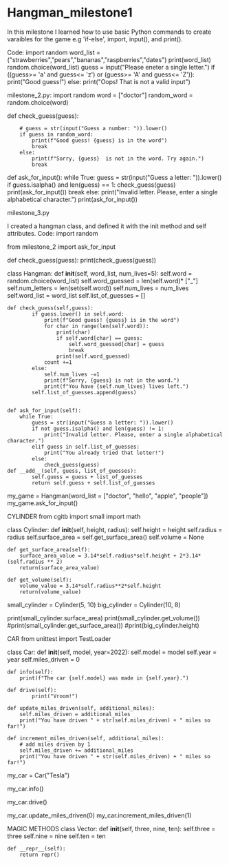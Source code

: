 # Hangman_milestone1
In this milestone I learned how to use basic Python commands to create varaibles for the game e.g 'if-else', import, input(), and print().

Code:
import random 
word_list = ("strawberries","pears","bananas","raspberries","dates")
print(word_list)
random.choice(word_list)
guess = input("Please eneter a single letter.")
if ((guess>= 'a' and guess<= 'z') or (guess>= 'A' and guess<= 'Z')):
    print("Good guess!")
else:
    print("Oops! That is not a valid input")

milestone_2.py: 
import random 
word = ["doctor"]
random_word = random.choice(word)


def check_guess(guess):
    
        # guess = str(input("Guess a number: ")).lower()
        if guess in random_word: 
            print(f"Good guess! {guess} is in the word")
            break
        else:
            print(f"Sorry, {guess}  is not in the word. Try again.")
            break
def ask_for_input():
    while True:
        guess = str(input("Guess a letter: ")).lower()
        if guess.isalpha() and len(guess) == 1:
            check_guess(guess)
            print(ask_for_input())
            break
        else:
            print("Invalid letter. Please, enter a single alphabetical character.")
print(ask_for_input()) 

milestone_3.py

I created a hangman class, and defined it with the init method and self attributes.
Code:
import random

from milestone_2 import ask_for_input


def check_guess(guess):
    print(check_guess(guess))

class Hangman:
    def __init__(self, word_list, num_lives=5):
        self.word = random.choice(word_list)
        self.word_guessed = len(self.word)* ["_"]
        self.num_letters = len(set(self.word))
        self.num_lives = num_lives
        self.word_list  = word_list
        self.list_of_guesses = []
    
    def check_guess(self,guess):
            if guess.lower() in self.word: 
                print(f"Good guess! {guess} is in the word")
                for char in range(len(self.word)):
                    print(char)
                    if self.word[char] == guess:
                        self.word_guessed[char] = guess
                        break
                    print(self.word_guessed)
                count +=1
            else:
                self.num_lives -=1
                print(f"Sorry, {guess} is not in the word.")
                print(f"You have {self.num_lives} lives left.") 
            self.list_of_guesses.append(guess)
                
                
    def ask_for_input(self):
        while True:
            guess = str(input("Guess a letter: ")).lower()
            if not guess.isalpha() and len(guess) != 1:
                print("Invalid letter. Please, enter a single alphabetical character.")
            elif guess in self.list_of_guesses:
                print("You already tried that letter!")
            else:
                check_guess(guess)
    def __add__(self, guess, list_of_guesses):
            self.guess = guess + list_of_guesses
            return self.guess + self.list_of_guesses

my_game = Hangman(word_list = ["doctor", "hello", "apple", "people"])
my_game.ask_for_input()



CYLINDER
from cgitb import small
import math

class Cylinder:
    def __init__(self, height, radius):
        self.height = height
        self.radius = radius
        self.surface_area = self.get_surface_area()
        self.volume = None 

    def get_surface_area(self):
        surface_area_value = 3.14*self.radius*self.height + 2*3.14*(self.radius ** 2) 
        return(surface_area_value)

    def get_volume(self):
        volume_value = 3.14*self.radius**2*self.height
        return(volume_value)
      

small_cylinder = Cylinder(5, 10)
big_cylinder = Cylinder(10, 8)

print(small_cylinder.surface_area)
print(small_cylinder.get_volume())
#print(small_cylinder.get_surface_area())
#print(big_cylinder.height)

CAR
from unittest import TestLoader


class Car:
    def __init__(self, model, year=2022):
        self.model = model
        self.year = year
        self.miles_driven = 0
        
    def info(self):
        print(f"The car {self.model} was made in {self.year}.")
    
    def drive(self):
            print("Vroom!")

    def update_miles_driven(self, additional_miles):
        self.miles_driven = additional_miles
        print("You have driven " + str(self.miles_driven) + " miles so far!")
    
    def increment_miles_driven(self, additional_miles):
        # add miles driven by 1
        self.miles_driven += additional_miles
        print("You have driven " + str(self.miles_driven) + " miles so far!")

my_car = Car("Tesla")

my_car.info()

my_car.drive()

my_car.update_miles_driven(0)
my_car.increment_miles_driven(1)

MAGIC METHODS
class Vector:
    def __init__(self, three, nine, ten):
        self.three = three
        self.nine = nine
        self.ten = ten
    
    def __repr__(self):
        return repr()
